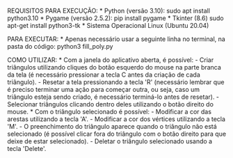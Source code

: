REQUISITOS PARA EXECUÇÃO:
    * Python (versão 3.10):
        sudo apt install python3.10
    * Pygame (versão 2.5.2):
        pip install pygame
    * Tkinter (8.6)
        sudo apt-get install python3-tk
    * Sistema Operacional
        Linux (Ubuntu 20.04)

PARA EXECUTAR:
    * Apenas necessário usar a seguinte linha no terminal, na pasta do código:
        python3 fill_poly.py
    
COMO UTILIZAR:
    * Com a janela do aplicativo aberta, é possível:
        - Criar triângulos utilizando cliques do botão esquerdo do mouse na parte branca da tela (é necessário pressionar a tecla C antes da criação de cada triângulo).
        - Resetar a tela pressionando a tecla 'R' (necessário lembrar que é preciso terminar uma ação para começar outra, ou seja, caso um triângulo esteja sendo criado, é necessário terminá-lo antes de resetar).
        - Selecionar triângulos clicando dentro deles utilizando o botão direito do mouse.
    * Com o triângulo selecionado é possível:
        - Modificar a cor das arestas utilizando a tecla 'A'.
        - Modificar a cor dos vértices utilizando a tecla 'M'.
        - O preenchimento do triângulo aparece quando o triângulo não está selecionado (é possível clicar fora do triângulo com o botão direito para que deixe de estar selecionado).
        - Deletar o triângulo selecionado usando a tecla 'Delete'. 